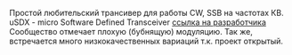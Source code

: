 Простой любительский трансивер для работы CW, SSB на частотах КВ.  
uSDX - micro Software Defined Transceiver [ссылка на разработчика](https://github.com/threeme3/usdx)  
Сообщество отмечает плохую (бубнящую) модуляцию. Так же, встречается много низкокачественных вариаций т.к. проект открытый.  
